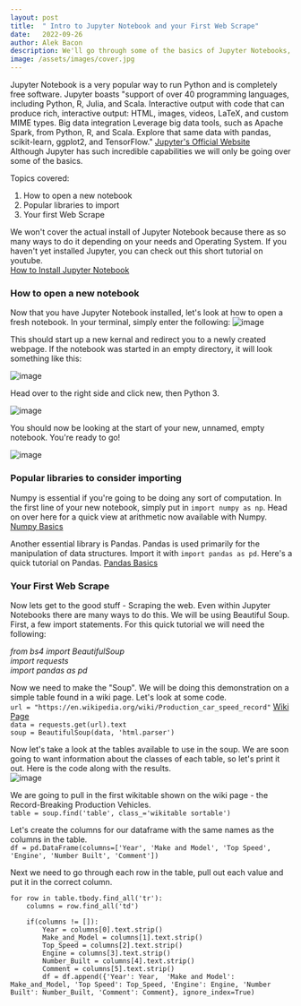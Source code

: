 ```yaml
---
layout: post
title:  " Intro to Jupyter Notebook and your First Web Scrape"
date:   2022-09-26
author: Alek Bacon
description: We'll go through some of the basics of Jupyter Notebooks, then immediately put it to work with a first web scraping using Beautiful Soup.
image: /assets/images/cover.jpg
---
```

Jupyter Notebook is a very popular way to run Python and is completely free software. Jupyter boasts "support of over 40 programming languages, including Python, R, Julia, and Scala. Interactive output with code that can produce rich, interactive output: HTML, images, videos, LaTeX, and custom MIME types. Big data integration
Leverage big data tools, such as Apache Spark, from Python, R, and Scala. Explore that same data with pandas, scikit-learn, ggplot2, and TensorFlow." [Jupyter's Official Website](https://jupyter.org/)<br>
Although Jupyter has such incredible capabilities we will only be going over some of the basics.

Topics covered:
1. How to open a new notebook
2. Popular libraries to import
3. Your first Web Scrape

We won't cover the actual install of Jupyter Notebook because there as so many ways to do it depending on your needs and Operating System. If you haven't yet installed Jupyter, you can check out this short tutorial on youtube. <br> [How to Install Jupyter Notebook](https://www.youtube.com/watch?v=AuTkAWEa06E)

### How to open a new notebook
Now that you have Jupyter Notebook installed, let's look at how to open a fresh notebook. In your terminal, simply enter the following:
![image](https://user-images.githubusercontent.com/112503027/192652540-739861b2-1375-4dd1-9795-383f33cc45ab.png) <br>

This should start up a new kernal and redirect you to a newly created webpage. If the notebook was started in an empty directory, it will look something like this:

![image](https://user-images.githubusercontent.com/112503027/192652955-937824aa-6206-4dad-b6b4-9ff1bee5b99d.png) <br>


Head over to the right side and click new, then Python 3. <br>

![image](https://user-images.githubusercontent.com/112503027/192653502-045e1827-46d2-450b-a8ed-f7d196fd8429.png)

You should now be looking at the start of your new, unnamed, empty notebook. You're ready to go! <br>

![image](https://user-images.githubusercontent.com/112503027/192653717-64503a26-e8ff-484b-8c46-fe2e25f070c3.png)



### Popular libraries to consider importing
Numpy is essential if you're going to be doing any sort of computation. In the first line of your new notebook, simply put in `import numpy as np`. Head on over here for a quick view at arithmetic now available with Numpy. [Numpy Basics](https://www.datacamp.com/cheat-sheet/numpy-cheat-sheet-data-analysis-in-python?irclickid=yZGxP3VnvxyIR2TRSmUZGX%3A7UkDTvjQN2VKzTM0&irgwc=1&utm_medium=affiliate&utm_source=impact&utm_campaign=000000_1-2003851_2-mix_3-all_4-na_5-na_6-na_7-mp_8-affl-ip_9-na_10-bau_11-Bing%20Rebates%20by%20Microsoft&utm_content=BANNER) <br>

Another essential library is Pandas. Pandas is used primarily for the manipulation of data structures. Import it with `import pandas as pd`. Here's a quick tutorial on Pandas. [Pandas Basics](https://www.datacamp.com/cheat-sheet/numpy-cheat-sheet-data-analysis-in-python?irclickid=yZGxP3VnvxyIR2TRSmUZGX%3A7UkDTvjQN2VKzTM0&irgwc=1&utm_medium=affiliate&utm_source=impact&utm_campaign=000000_1-2003851_2-mix_3-all_4-na_5-na_6-na_7-mp_8-affl-ip_9-na_10-bau_11-Bing%20Rebates%20by%20Microsoft&utm_content=BANNER) <br>

### Your First Web Scrape
Now lets get to the good stuff - Scraping the web. Even within Jupyter Notebooks there are many ways to do this. We will be using Beautiful Soup. 
First, a few import statements. For this quick tutorial we will need the following: <br>

*from bs4 import BeautifulSoup* <br>
*import requests* <br>
*import pandas as pd* <br>

Now we need to make the "Soup". We will be doing this demonstration on a simple table found in a wiki page. Let's look at some code. <br>
`url = "https://en.wikipedia.org/wiki/Production_car_speed_record"` 
[Wiki Page](https://en.wikipedia.org/wiki/Production_car_speed_record) <br>
`data = requests.get(url).text` <br>
`soup = BeautifulSoup(data, 'html.parser')` <br>

Now let's take a look at the tables available to use in the soup. We are soon going to want information about the classes of each table, so let's print it out. Here is the code along with the results. <br>
![image](https://user-images.githubusercontent.com/112503027/192661181-69931d8f-41c2-4017-8db0-7bc914fbeb67.png) <br>

We are going to pull in the first wikitable shown on the wiki page - the Record-Breaking Production Vehicles. <br>
`table = soup.find('table', class_='wikitable sortable')` <br>

Let's create the columns for our dataframe with the same names as the columns in the table. <br>
`df = pd.DataFrame(columns=['Year', 'Make and Model', 'Top Speed', 'Engine', 'Number Built', 'Comment'])` <br>

Next we need to go through each row in the table, pull out each value and put it in the correct column. <br>

    for row in table.tbody.find_all('tr'):
        columns = row.find_all('td')
    
        if(columns != []):
            Year = columns[0].text.strip()
            Make_and_Model = columns[1].text.strip()
            Top_Speed = columns[2].text.strip()
            Engine = columns[3].text.strip()
            Number_Built = columns[4].text.strip()
            Comment = columns[5].text.strip()
            df = df.append({'Year': Year,  'Make and Model': Make_and_Model, 'Top Speed': Top_Speed, 'Engine': Engine, 'Number Built': Number_Built, 'Comment': Comment}, ignore_index=True)

